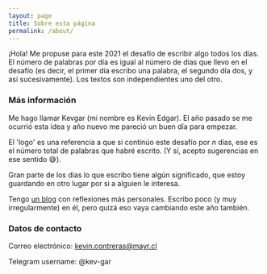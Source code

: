 ```yaml
---
layout: page
title: Sobre esta página
permalink: /about/
---
```


¡Hola! Me propuse para este 2021 el desafío de escribir algo todos los días. El número de palabras por día es igual al número de días que llevo en el desafío (es decir, el primer día escribo una palabra, el segundo día dos, y así sucesivamente). Los textos son independientes uno del otro.

### Más información

Me hago llamar Kevgar (mi nombre es Kevin Edgar). El año pasado se me ocurrió esta idea y año nuevo me pareció un buen día para empezar. 

El 'logo' es una referencia a que si continúo este desafío por _n_ días, ese es el número total de palabras que habré escrito. (Y sí, acepto sugerencias en ese sentido :sweat_smile:).

Gran parte de los días lo que escribo tiene algún significado, que estoy guardando en otro lugar por si a alguien le interesa.

Tengo [un blog](dia8649.blogspot.com) con reflexiones más personales. Escribo poco (y muy irregularmente) en él, pero quizá eso vaya cambiando este año también.

### Datos de contacto

Correo electrónico: kevin.contreras@mayr.cl

Telegram username: @kev-gar
